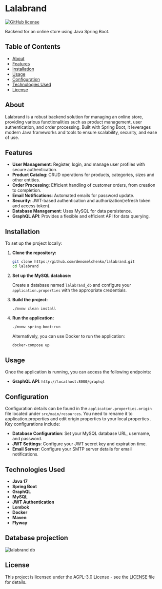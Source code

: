 # Lalabrand

[![GitHub license](https://img.shields.io/badge/license-AGPL--3.0-blue.svg)](https://github.com/denomelchenko/lalabrand/blob/master/LICENSE)

Backend for an online store using Java Spring Boot.

## Table of Contents

- [About](#about)
- [Features](#features)
- [Installation](#installation)
- [Usage](#usage)
- [Configuration](#configuration)
- [Technologies Used](#technologies-used)
- [License](#license)

## About

Lalabrand is a robust backend solution for managing an online store, providing various functionalities such as product management, user authentication, and order processing. Built with Spring Boot, it leverages modern Java frameworks and tools to ensure scalability, security, and ease of use.

## Features

- **User Management**: Register, login, and manage user profiles with secure authentication.
- **Product Catalog**: CRUD operations for products, categories, sizes and other entities.
- **Order Processing**: Efficient handling of customer orders, from creation to completion.
- **Email Notifications**: Automated emails for password update.
- **Security**: JWT-based authentication and authorization(refresh token and access token).
- **Database Management**: Uses MySQL for data persistence.
- **GraphQL API**: Provides a flexible and efficient API for data querying.

## Installation

To set up the project locally:

1. **Clone the repository:**

   ```bash
   git clone https://github.com/denomelchenko/lalabrand.git
   cd lalabrand
   ```

2. **Set up the MySQL database:**

   Create a database named `lalabrand_db` and configure your `application.properties` with the appropriate credentials.

3. **Build the project:**

   ```bash
   ./mvnw clean install
   ```

4. **Run the application:**

   ```bash
   ./mvnw spring-boot:run
   ```

   Alternatively, you can use Docker to run the application:

   ```bash
   docker-compose up
   ```

## Usage

Once the application is running, you can access the following endpoints:

- **GraphQL API**: `http://localhost:8080/graphql`

## Configuration

Configuration details can be found in the `application.properties.origin` file located under `src/main/resources`.
You need to rename it to application.properties and edit origin properties to your local properties .
Key configurations include:

- **Database Configuration**: Set your MySQL database URL, username, and password.
- **JWT Settings**: Configure your JWT secret key and expiration time.
- **Email Server**: Configure your SMTP server details for email notifications.

## Technologies Used

- **Java 17**
- **Spring Boot**
- **GraphQL**
- **MySQL**
- **JWT Authentication**
- **Lombok**
- **Docker**
- **Maven**
- **Flyway**

## Database projection
![lalabrand db](https://github.com/denomelchenko/lalabrand/assets/124204526/e61aab4f-518b-4790-b290-3715f980e337)
## License

This project is licensed under the AGPL-3.0 License - see the [LICENSE](https://github.com/denomelchenko/lalabrand/blob/master/LICENSE) file for details.
